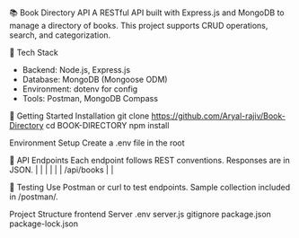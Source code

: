 📚 Book Directory API
A RESTful API built with Express.js and MongoDB to manage a directory of books. This project supports CRUD operations, search, and categorization.

🧰 Tech Stack
- Backend: Node.js, Express.js
- Database: MongoDB (Mongoose ODM)
- Environment: dotenv for config
- Tools: Postman, MongoDB Compass

🚀 Getting Started
Installation
git clone https://github.com/Aryal-rajiv/Book-Directory
cd BOOK-DIRECTORY
npm install

Environment Setup
Create a .env file in the root

📖 API Endpoints
Each endpoint follows REST conventions. Responses are in JSON.
|  |  |  | 
|  | /api/books |  | 

🧪 Testing
Use Postman or curl to test endpoints. Sample collection included in /postman/.

Project Structure
frontend
Server
  .env
  server.js
  gitignore
package.json
package-lock.json




